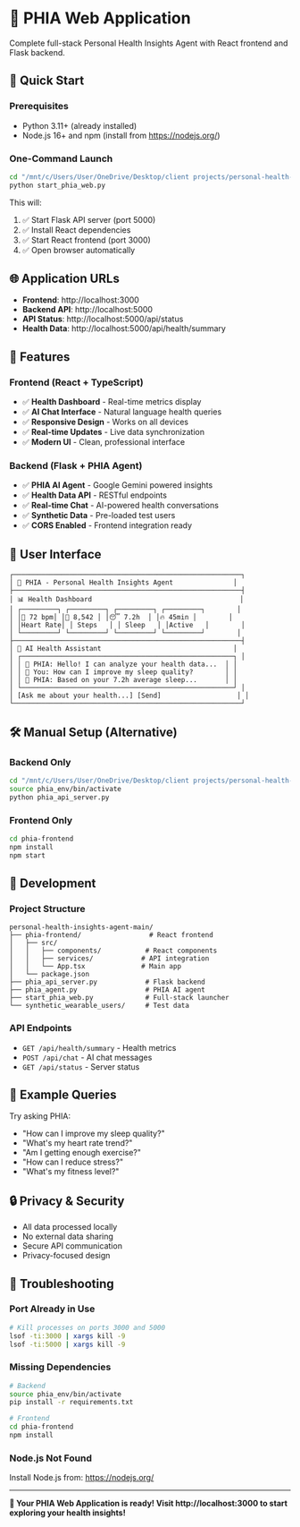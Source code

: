 # 🏥 PHIA Web Application

Complete full-stack Personal Health Insights Agent with React frontend and Flask backend.

## 🚀 Quick Start

### Prerequisites
- Python 3.11+ (already installed)
- Node.js 16+ and npm (install from https://nodejs.org/)

### One-Command Launch
```bash
cd "/mnt/c/Users/User/OneDrive/Desktop/client projects/personal-health-insights-agent-main"
python start_phia_web.py
```

This will:
1. ✅ Start Flask API server (port 5000)
2. ✅ Install React dependencies
3. ✅ Start React frontend (port 3000)
4. ✅ Open browser automatically

## 🌐 Application URLs

- **Frontend**: http://localhost:3000
- **Backend API**: http://localhost:5000
- **API Status**: http://localhost:5000/api/status
- **Health Data**: http://localhost:5000/api/health/summary

## 🎯 Features

### Frontend (React + TypeScript)
- ✅ **Health Dashboard** - Real-time metrics display
- ✅ **AI Chat Interface** - Natural language health queries
- ✅ **Responsive Design** - Works on all devices
- ✅ **Real-time Updates** - Live data synchronization
- ✅ **Modern UI** - Clean, professional interface

### Backend (Flask + PHIA Agent)
- ✅ **PHIA AI Agent** - Google Gemini powered insights
- ✅ **Health Data API** - RESTful endpoints
- ✅ **Real-time Chat** - AI-powered health conversations
- ✅ **Synthetic Data** - Pre-loaded test users
- ✅ **CORS Enabled** - Frontend integration ready

## 📱 User Interface

```
┌─────────────────────────────────────────────────────────┐
│ 🏥 PHIA - Personal Health Insights Agent               │
├─────────────────────────────────────────────────────────┤
│ 📊 Health Dashboard                                     │
│ ┌─────────┐ ┌─────────┐ ┌─────────┐ ┌─────────┐        │
│ │💓 72 bpm│ │👟 8,542 │ │😴 7.2h  │ │🔥 45min │        │
│ │Heart Rate│ │ Steps   │ │ Sleep   │ │Active   │        │
│ └─────────┘ └─────────┘ └─────────┘ └─────────┘        │
├─────────────────────────────────────────────────────────┤
│ 💬 AI Health Assistant                                 │
│ ┌─────────────────────────────────────────────────────┐ │
│ │ 🤖 PHIA: Hello! I can analyze your health data...  │ │
│ │ 👤 You: How can I improve my sleep quality?        │ │
│ │ 🤖 PHIA: Based on your 7.2h average sleep...       │ │
│ └─────────────────────────────────────────────────────┘ │
│ [Ask me about your health...] [Send]                   │ │
└─────────────────────────────────────────────────────────┘
```

## 🛠️ Manual Setup (Alternative)

### Backend Only
```bash
cd "/mnt/c/Users/User/OneDrive/Desktop/client projects/personal-health-insights-agent-main"
source phia_env/bin/activate
python phia_api_server.py
```

### Frontend Only
```bash
cd phia-frontend
npm install
npm start
```

## 🔧 Development

### Project Structure
```
personal-health-insights-agent-main/
├── phia-frontend/                 # React frontend
│   ├── src/
│   │   ├── components/           # React components
│   │   ├── services/            # API integration
│   │   └── App.tsx              # Main app
│   └── package.json
├── phia_api_server.py            # Flask backend
├── phia_agent.py                 # PHIA AI agent
├── start_phia_web.py             # Full-stack launcher
└── synthetic_wearable_users/     # Test data
```

### API Endpoints
- `GET /api/health/summary` - Health metrics
- `POST /api/chat` - AI chat messages
- `GET /api/status` - Server status

## 🎯 Example Queries

Try asking PHIA:
- "How can I improve my sleep quality?"
- "What's my heart rate trend?"
- "Am I getting enough exercise?"
- "How can I reduce stress?"
- "What's my fitness level?"

## 🔒 Privacy & Security

- All data processed locally
- No external data sharing
- Secure API communication
- Privacy-focused design

## 🚨 Troubleshooting

### Port Already in Use
```bash
# Kill processes on ports 3000 and 5000
lsof -ti:3000 | xargs kill -9
lsof -ti:5000 | xargs kill -9
```

### Missing Dependencies
```bash
# Backend
source phia_env/bin/activate
pip install -r requirements.txt

# Frontend
cd phia-frontend
npm install
```

### Node.js Not Found
Install Node.js from: https://nodejs.org/

---

**🎉 Your PHIA Web Application is ready! Visit http://localhost:3000 to start exploring your health insights!**
